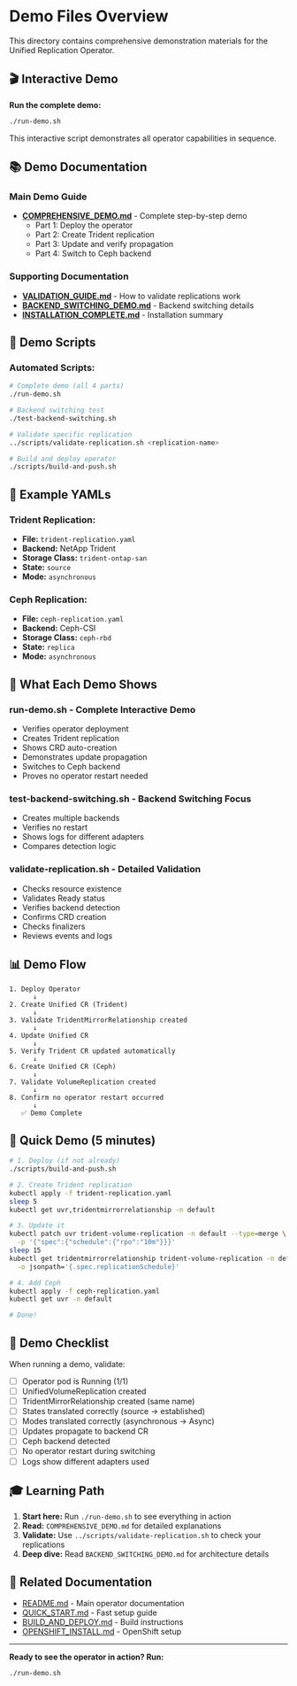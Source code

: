 # Demo Files Overview

This directory contains comprehensive demonstration materials for the Unified Replication Operator.

## 🎬 **Interactive Demo**

**Run the complete demo:**
```bash
./run-demo.sh
```

This interactive script demonstrates all operator capabilities in sequence.

## 📚 **Demo Documentation**

### **Main Demo Guide**
- **[COMPREHENSIVE_DEMO.md](COMPREHENSIVE_DEMO.md)** - Complete step-by-step demo
  - Part 1: Deploy the operator
  - Part 2: Create Trident replication
  - Part 3: Update and verify propagation
  - Part 4: Switch to Ceph backend

### **Supporting Documentation**
- **[VALIDATION_GUIDE.md](VALIDATION_GUIDE.md)** - How to validate replications work
- **[BACKEND_SWITCHING_DEMO.md](BACKEND_SWITCHING_DEMO.md)** - Backend switching details
- **[INSTALLATION_COMPLETE.md](INSTALLATION_COMPLETE.md)** - Installation summary

## 🧪 **Demo Scripts**

### **Automated Scripts:**
```bash
# Complete demo (all 4 parts)
./run-demo.sh

# Backend switching test
./test-backend-switching.sh

# Validate specific replication
../scripts/validate-replication.sh <replication-name>

# Build and deploy operator
./scripts/build-and-push.sh
```

## 📄 **Example YAMLs**

### **Trident Replication:**
- **File:** `trident-replication.yaml`
- **Backend:** NetApp Trident
- **Storage Class:** `trident-ontap-san`
- **State:** `source`
- **Mode:** `asynchronous`

### **Ceph Replication:**
- **File:** `ceph-replication.yaml`
- **Backend:** Ceph-CSI
- **Storage Class:** `ceph-rbd`
- **State:** `replica`
- **Mode:** `asynchronous`

## 🎯 **What Each Demo Shows**

### **run-demo.sh** - Complete Interactive Demo
- Verifies operator deployment
- Creates Trident replication
- Shows CRD auto-creation
- Demonstrates update propagation
- Switches to Ceph backend
- Proves no operator restart needed

### **test-backend-switching.sh** - Backend Switching Focus
- Creates multiple backends
- Verifies no restart
- Shows logs for different adapters
- Compares detection logic

### **validate-replication.sh** - Detailed Validation
- Checks resource existence
- Validates Ready status
- Verifies backend detection
- Confirms CRD creation
- Checks finalizers
- Reviews events and logs

## 📊 **Demo Flow**

```
1. Deploy Operator
      ↓
2. Create Unified CR (Trident)
      ↓
3. Validate TridentMirrorRelationship created
      ↓
4. Update Unified CR
      ↓
5. Verify Trident CR updated automatically
      ↓
6. Create Unified CR (Ceph)
      ↓
7. Validate VolumeReplication created
      ↓
8. Confirm no operator restart occurred
      ↓
   ✅ Demo Complete
```

## 🚀 **Quick Demo (5 minutes)**

```bash
# 1. Deploy (if not already)
./scripts/build-and-push.sh

# 2. Create Trident replication
kubectl apply -f trident-replication.yaml
sleep 5
kubectl get uvr,tridentmirrorrelationship -n default

# 3. Update it
kubectl patch uvr trident-volume-replication -n default --type=merge \
  -p '{"spec":{"schedule":{"rpo":"10m"}}}'
sleep 15
kubectl get tridentmirrorrelationship trident-volume-replication -n default \
  -o jsonpath='{.spec.replicationSchedule}'

# 4. Add Ceph
kubectl apply -f ceph-replication.yaml
kubectl get uvr -n default

# Done!
```

## 📝 **Demo Checklist**

When running a demo, validate:

- [ ] Operator pod is Running (1/1)
- [ ] UnifiedVolumeReplication created
- [ ] TridentMirrorRelationship created (same name)
- [ ] States translated correctly (source → established)
- [ ] Modes translated correctly (asynchronous → Async)
- [ ] Updates propagate to backend CR
- [ ] Ceph backend detected
- [ ] No operator restart during switching
- [ ] Logs show different adapters used

## 🎓 **Learning Path**

1. **Start here:** Run `./run-demo.sh` to see everything in action
2. **Read:** `COMPREHENSIVE_DEMO.md` for detailed explanations
3. **Validate:** Use `../scripts/validate-replication.sh` to check your replications
4. **Deep dive:** Read `BACKEND_SWITCHING_DEMO.md` for architecture details

## 🔗 **Related Documentation**

- [README.md](README.md) - Main operator documentation
- [QUICK_START.md](QUICK_START.md) - Fast setup guide
- [BUILD_AND_DEPLOY.md](BUILD_AND_DEPLOY.md) - Build instructions
- [OPENSHIFT_INSTALL.md](OPENSHIFT_INSTALL.md) - OpenShift setup

---

**Ready to see the operator in action? Run:**
```bash
./run-demo.sh
```
